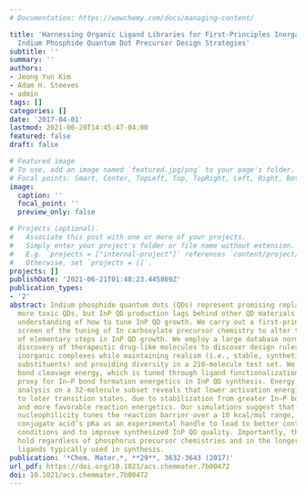 ```yaml
---
# Documentation: https://wowchemy.com/docs/managing-content/

title: 'Harnessing Organic Ligand Libraries for First-Principles Inorganic Discovery:
  Indium Phosphide Quantum Dot Precursor Design Strategies'
subtitle: ''
summary: ''
authors:
- Jeong Yun Kim
- Adam H. Steeves
- admin
tags: []
categories: []
date: '2017-04-01'
lastmod: 2021-06-20T14:45:47-04:00
featured: false
draft: false

# Featured image
# To use, add an image named `featured.jpg/png` to your page's folder.
# Focal points: Smart, Center, TopLeft, Top, TopRight, Left, Right, BottomLeft, Bottom, BottomRight.
image:
  caption: ''
  focal_point: ''
  preview_only: false

# Projects (optional).
#   Associate this post with one or more of your projects.
#   Simply enter your project's folder or file name without extension.
#   E.g. `projects = ["internal-project"]` references `content/project/deep-learning/index.md`.
#   Otherwise, set `projects = []`.
projects: []
publishDate: '2021-06-21T01:48:23.445869Z'
publication_types:
- '2'
abstract: Indium phosphide quantum dots (QDs) represent promising replacements for
  more toxic QDs, but InP QD production lags behind other QD materials due to limited
  understanding of how to tune InP QD growth. We carry out a first-principles, computational
  screen of the tuning of In carboxylate precursor chemistry to alter the kinetics
  of elementary steps in InP QD growth. We employ a large database normally used for
  discovery of therapeutic drug-like molecules to discover design rules for these
  inorganic complexes while maintaining realism (i.e., stable, synthetically accessible
  substituents) and providing diversity in a 210-molecule test set. We show the In–O
  bond cleavage energy, which is tuned through ligand functionalization, to be a useful
  proxy for In–P bond formation energetics in InP QD synthesis. Energy decomposition
  analysis on a 32-molecule subset reveals that lower activation energies correlate
  to later transition states, due to stabilization from greater In–P bond formation
  and more favorable reaction energetics. Our simulations suggest that altering ligand
  nucleophilicity tunes the reaction barrier over a 10 kcal/mol range, providing the
  conjugate acid’s pKa as an experimental handle to lead to better control of growth
  conditions and to improve synthesized InP QD quality. Importantly, these trends
  hold regardless of phosphorus precursor chemistries and in the longer chain length
  ligands typically used in synthesis.
publication: '*Chem. Mater.*, **29**, 3632-3643 (2017)'
url_pdf: https://doi.org/10.1021/acs.chemmater.7b00472
doi: 10.1021/acs.chemmater.7b00472
---
```


